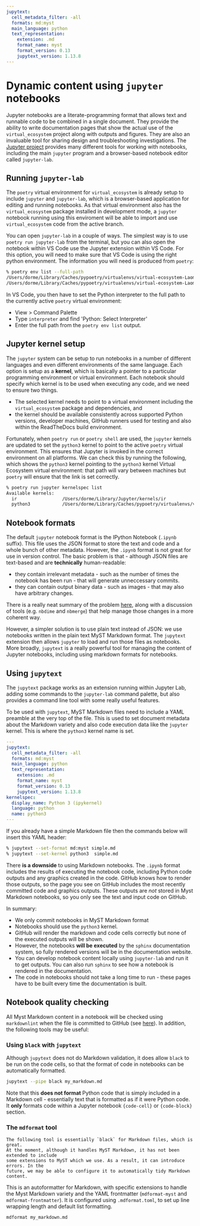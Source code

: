 ```yaml
---
jupytext:
  cell_metadata_filter: -all
  formats: md:myst
  main_language: python
  text_representation:
    extension: .md
    format_name: myst
    format_version: 0.13
    jupytext_version: 1.13.8
---
```


# Dynamic content using `jupyter` notebooks

Jupyter notebooks are a literate-programming format that allows text and runnable code
to be combined in a single document. They provide the ability to write documentation
pages that show the actual use of the `virtual_ecosystem` project along with outputs
and figures. They are also an invaluable tool for sharing design and troubleshooting
investigations. The [Jupyter project](https://jupyter.org/) provides many different
tools for working with notebooks, including the main `jupyter` program and a
browser-based notebook editor called `jupyter-lab`.

## Running `jupyter-lab`

The `poetry` virtual environment for `virtual_ecosystem` is already setup to
include `jupyter` and `jupyter-lab`, which is a browser-based application for editing
and running notebooks. As that virtual environment also has the `virtual_ecosystem`
package installed in development mode, a `jupyter` notebook running using this
enviroment will be able to import and use `virtual_ecosystem` code from the active
branch.

You can open `jupyter-lab` in a couple of ways. The simplest way is to use `poetry run
jupyter-lab` from the terminal, but you can also open the notebook within VS Code use
the Jupyter extension within VS Code. For this option, you will need to make sure that
VS Code is using the right python environment. The information you will need is
produced from `poetry`:

```zsh
% poetry env list --full-path
/Users/dorme/Library/Caches/pypoetry/virtualenvs/virtual-ecosystem-Laomc1u4-py3.10
/Users/dorme/Library/Caches/pypoetry/virtualenvs/virtual-ecosystem-Laomc1u4-py3.9 (Activated)
```

In VS Code, you then have to set the Python interpreter to the full path to the
currently active `poetry` virtual environment:

- View > Command Palette
- Type `interpreter` and find 'Python: Select Interpreter'
- Enter the full path from the `poetry env list` output.

## Jupyter kernel setup

The `jupyter` system can be setup to run notebooks in a number of different languages
and even different environments of the same language. Each option is setup as a
**kernel**, which is basically a pointer to a particular programming environment or
virtual environment. Each notebook should specify which kernel is to be used when
executing any code, and we need to ensure two things.

- The selected kernel needs to point to a virtual environment including the
  `virtual_ecosystem` package and dependencies, and
- the kernel should be available consistently across supported Python versions,
  developer machines, GitHub runners used for testing and also within the ReadTheDocs
  build environment.

Fortunately, when `poetry run` or `poetry shell` are used, the `jupyter` kernels are
updated to set the `python3` kernel to point to the active `poetry` virtual environment.
This ensures that Jupyter is invoked in the correct environment on all platforms. We can
check this by running the following, which shows the `python3` kernel pointing to the
`python3` kernel Virtual Ecosystem virtual environment: that path will vary between
machines but `poetry` will ensure that the link is set correctly.

```zsh
% poetry run jupyter kernelspec list
Available kernels:
  ir                 /Users/dorme/Library/Jupyter/kernels/ir
  python3            /Users/dorme/Library/Caches/pypoetry/virtualenvs/virtual-ecosystem-In6MogPy-py3.11/share/jupyter/kernels/python3
```

## Notebook formats

The default `jupyter` notebook format is the IPython Notebook (`.ipynb` suffix). This
file uses the JSON format to store the text and code and a whole bunch of other
metadata. However, the `.ipynb` format is not great for use in version control.  The
basic problem is that - although JSON files are text-based and are **technically**
human-readable:

- they contain irrelevant metadata - such as the number of times the notebook has been
  run - that will generate unneccessary commits.
- they can contain output binary data - such as images - that may also have arbitrary
  changes.

There is a really neat summary of the problem
[here](https://nextjournal.com/schmudde/how-to-version-control-jupyter), along with a
discussion of tools (e.g. `nbdime` and `nbmerge`) that help manage those changes in a
more coherent way.

However, a simpler solution is to use plain text instead of JSON: we  use notebooks
written in the plain text MyST Markdown format. The `jupytext` extension then allows
`jupyter` to load and run those files as notebooks. More broadly, `jupytext` is a really
powerful tool for managing the content of Jupyter notebooks, including using markdown
formats for notebooks.

## Using `jupytext`

The `jupytext` package works as an extension running within Jupyter Lab, adding some
commands to the `jupyter-lab` command palette, but also provides a command line tool
with some really useful features.

To be used with `jupytext`, MyST Markdown files need to include a YAML preamble at the
very top of the file. This is used to set document metadata about the Markdown variety
and also code execution data like the `jupyter` kernel. This is where the `python3`
kernel name is set.

```yaml
---
jupytext:
  cell_metadata_filter: -all
  formats: md:myst
  main_language: python
  text_representation:
    extension: .md
    format_name: myst
    format_version: 0.13
    jupytext_version: 1.13.8
kernelspec:
  display_name: Python 3 (ipykernel)
  language: python
  name: python3
---
```

If you already have a simple Markdown file then the commands below will insert this YAML
header:

```zsh
% jupytext --set-format md:myst simple.md
% jupytext --set-kernel python3  simple.md
```

There **is a downside** to using Markdown notebooks. The `.ipynb` format includes the
results of executing the notebook code, including Python code outputs and any graphics
created in the code. GitHub knows how to render those outputs, so the page you see on
GitHub includes the most recently committed code and graphics outputs. These outputs are
_not_ stored in Myst Markdown notebooks, so you only see the text and input code on
GitHub.

In summary:

- We only commit notebooks in MyST Markdown format
- Notebooks should use the `python3` kernel.
- GitHub will render the markdown and code cells correctly but none of the executed
  outputs will be shown.
- However, the notebooks **will be executed** by the `sphinx` documentation system,
  so fully rendered versions will be in the documentation website.
- You can develop notebook content locally using `jupyter-lab` and run it to get
  outputs. You can also run `sphinx` to see how a notebook is rendered in the
  documentation.
- The code in notebooks should not take a long time to run - these pages have to be
  built every time the documentation is built.

## Notebook quality checking

All Myst Markdown content in a notebook will be checked using `markdownlint` when the
file is committed to GitHub (see
[here](overview.md#quality-assurance-on-documentation)). In addition, the following
tools may be useful:

### Using `black` with `jupytext`

Although `jupytext` does not do Markdown validation, it does allow `black` to be run on
the code cells, so that the format of code in notebooks can be automatically formatted.

```zsh
jupytext --pipe black my_markdown.md
```

Note that this **does not format** Python code that is simply included in a Markdown
cell - essentially text that is formatted as if it were Python code. It **only** formats
code within a Jupyter notebook `{code-cell}` or `{code-block}` section.

### The `mdformat` tool

```{warning}
The following tool is essentially `black` for Markdown files, which is great.
At the moment, although it handles MyST Markdown, it has not been extended to include
some extensions to MyST which we use. As a result, it can introduce errors. In the
future, we may be able to configure it to automatically tidy Markdown content.
```

This is an autoformatter for Markdown, with specific extensions to handle the Myst
Markdown variety and the YAML frontmatter (`mdformat-myst` and `mdformat-frontmatter`).
It is configured using `.mdformat.toml`, to set up line wrapping length and default list
formatting.

```zsh
mdformat my_markdown.md
```
